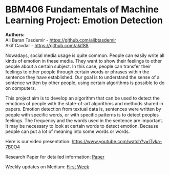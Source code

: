# BBM406 Fundamentals of Machine Learning Project: Emotion Detection

<b>Authors:</b> <br>
  Ali Baran Tasdemir - https://github.com/alibtasdemir<br>
  Akif Cavdar - https://github.com/akif88

Nowadays, social media usage is quite common. People can easily write all kinds of emotion in these media. They want to show their feelings to other people about a certain subject. In this case, people can transfer their feelings to other people through certain words or phrases within the sentence they have established. Our goal is to understand the sense of a sentence written by other people, using certain algorithms is possible to do on computers.

This project aim is to develop an algorithm that can be used to detect the emotions of people with the state-of-art algorithms and methods shared in papers. Emotion detection from textual data is, sentences were written by people with speciﬁc words, or with speciﬁc patterns is to detect peoples feelings. The frequency and the words used in the sentence are important. It may be necessary to look at certain words to detect emotion. Because people can put a lot of meaning into some words or words.

Here is our video presentation:
https://www.youtube.com/watch?v=lTvka-7B0O4

Research Paper for detailed information:
[Paper](https://github.com/alibtasdemir/Emotion-Detection/blob/master/emotion_detection_paper.pdf)

Weekly updates on Medium:
[First Week](https://medium.com/bbm406f18/week-1-emotion-detection-b327c30713e3)
